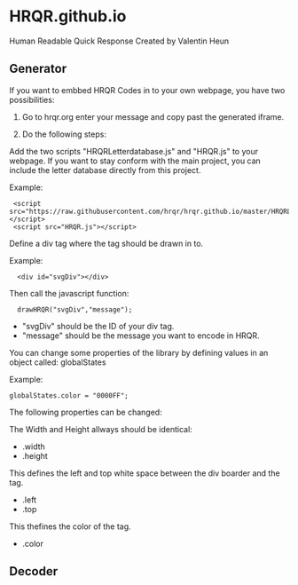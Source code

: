 # HRQR.github.io
Human Readable Quick Response Created by Valentin Heun


## Generator

If you want to embbed HRQR Codes in to your own webpage, you have two possibilities:

1. Go to hrqr.org enter your message and copy past the generated iframe.

2. Do the following steps:

Add the two scripts "HRQRLetterdatabase.js" and "HRQR.js" to your webpage.
If you want to stay conform with the main project, you can include the letter database directly from this project.

Example:
```
 <script src="https://raw.githubusercontent.com/hrqr/hrqr.github.io/master/HRQRLetterdatabase.js"></script>
 <script src="HRQR.js"></script>
```

Define a div tag where the tag should be drawn in to.

Example:
```
  <div id="svgDiv"></div>
```

Then call the javascript function:
```  
  drawHRQR("svgDiv","message");
```   

* "svgDiv" should be the ID of your div tag.
* "message" should be the message you want to encode in HRQR.


You can change some properties of the library by defining values in an object called: globalStates

Example:
```
globalStates.color = "0000FF";
```

The following properties can be changed:

The Width and Height allways should be identical:
* .width
* .height


This defines the left and top white space between the div boarder and the tag.

* .left
* .top


This thefines the color of the tag.

* .color


## Decoder
